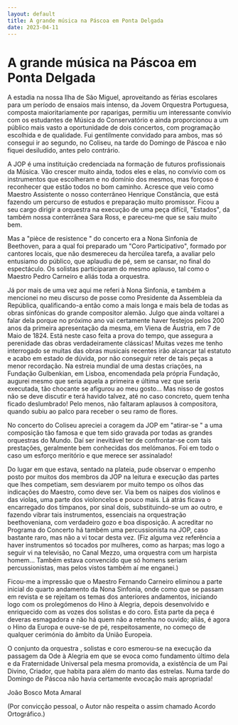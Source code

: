 ```yaml
---
layout: default
title: A grande música na Páscoa em Ponta Delgada
date: 2023-04-11
---
```

# A grande música na Páscoa em Ponta Delgada

A estadia na nossa Ilha de São Miguel, aproveitando as férias escolares para um período de ensaios mais intenso, da Jovem Orquestra Portuguesa, composta maioritariamente por raparigas, permitiu um interessante convívio com os estudantes de Música do Conservatório e ainda proporcionou a um público mais vasto a  oportunidade de dois concertos, com programação escolhida e de qualidade. Fui gentilmente convidado para ambos, mas só consegui ir ao segundo, no Coliseu, na tarde do Domingo de Páscoa e não fiquei desiludido, antes pelo contrário.

A JOP é uma instituição credenciada na formação de futuros profissionais da Música. Vão crescer muito ainda, todos eles e elas, no convívio com os instrumentos que escolheram e no domínio dos mesmos, mas forçoso é reconhecer que estão todos no bom caminho. Acresce que veio como Maestro Assistente o nosso conterrâneo Henrique Constância, que está fazendo um percurso de estudos e preparação muito promissor. Ficou a seu cargo dirigir a orquestra na execução de uma peça difícil, "Estados", da também nossa conterrânea Sara Ross, e pareceu-me que se saiu muito bem.

Mas a "pièce de resistence " do concerto era a Nona Sinfonia de Beethoven, para a qual foi preparado um "Coro Participativo", formado por cantores locais, que não desmereceu da hercúlea tarefa, a avaliar pelo entusiamo do público, que aplaudiu de pé, sem se cansar, no final do espectáculo. Os solistas participaram do mesmo aplauso, tal como o Maestro Pedro Carneiro e aliás toda a orquestra.

Já por mais de uma vez aqui me referi à Nona Sinfonia, e também a mencionei no meu discurso de posse como Presidente da Assembleia da República, qualificando-a então como a mais longa e mais bela de todas as obras sinfónicas do grande compositor alemão. Julgo que ainda voltarei a falar dela porque no próximo ano vai certamente haver festejos pelos 200 anos da primeira apresentação da mesma, em Viena de Áustria, em 7 de Maio de 1824. Está neste caso feita a prova do tempo, que assegura a perenidade das obras verdadeiramente clássicas! Muitas vezes me tenho interrogado se muitas das obras musicais recentes irão alcançar tal estatuto e acabo em estado de dúvida, por não conseguir reter de tais peças a menor recordação. Na estreia mundial de uma destas criações, na Fundação Gulbenkian, em Lisboa, encomendada pela própria Fundação, augurei mesmo que seria aquela a primeira e última vez que seria executada, tão chocante se afigurou ao meu gosto... Mas nisso de gostos não se deve discutir e terá havido talvez, até no caso concreto, quem tenha ficado deslumbrado! Pelo menos, não faltaram aplausos à compositora, quando subiu ao palco para receber o seu ramo de flores.

No concerto do Coliseu apreciei a coragem da JOP em "atirar-se " a uma composição tão famosa e que tem sido gravada por todas as grandes orquestras do Mundo. Daí ser inevitável ter de confrontar-se com tais prestações, geralmente bem conhecidas dos melómanos. Foi em todo o caso um esforço meritório e que merece ser assinalado!

Do lugar em que estava, sentado na plateia, pude observar o empenho posto por muitos dos membros da JOP na leitura e execução das partes que lhes competiam, sem desviarem por muito tempo os olhos das indicações do Maestro, como deve ser. Via bem os naipes dos violinos e das violas, uma parte dos violoncelos e pouco mais. Lá atrás ficava o encarregado dos tímpanos, por sinal dois, substituindo-se um ao outro, e fazendo vibrar tais instrumentos, essenciais na orquestração beethoveniana, com verdadeiro gozo e boa disposição. A acreditar no Programa do Concerto há também uma percussionista na JOP, caso bastante raro, mas não a vi tocar desta vez. (Fiz alguma vez referência a haver instrumentos só tocados por mulheres, como as harpas; mas logo a seguir vi na televisão, no Canal Mezzo, uma orquestra com um harpista homem... Também estava convencido que só homens seriam percussionistas, mas pelos vistos também aí me enganei.)

Ficou-me a impressão que o Maestro Fernando Carneiro eliminou a parte inicial do quarto andamento da Nona Sinfonia, onde como que se passam em revista  e se rejeitam os temas dos anteriores andamentos, iniciando logo com os prolegómenos do Hino à Alegria, depois desenvolvido e enriquecido com as vozes dos solistas e do coro. Esta parte da peça é deveras esmagadora e não há quem não a retenha no ouvido; aliás, é agora o Hino da Europa e ouve-se de pé, respeitosamente, no começo de qualquer cerimónia do âmbito da União Europeia.

O conjunto da orquestra , solistas e coro esmerou-se na execução da passagem da Ode à Alegria em que se evoca como fundamento último dela e da Fraternidade Universal pela mesma promovida, a existência de um Pai Divino, Criador, que habita para além do manto das estrelas. Numa tarde do Domingo de Páscoa não havia certamente evocação mais apropriada!


João Bosco Mota Amaral

(Por convicção pessoal, o Autor não respeita o assim chamado Acordo Ortográfico.)